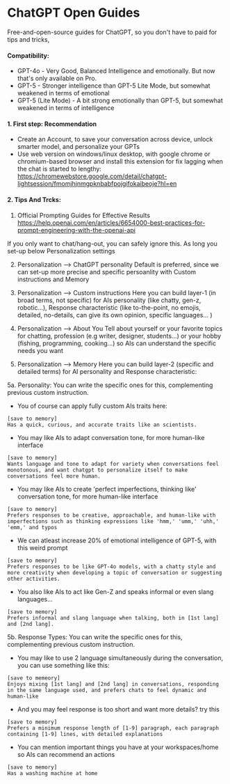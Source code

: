 # ChatGPT Open Guides
Free-and-open-source guides for ChatGPT, so you don't have to paid for tips and tricks,

#### Compatibility:
- GPT-4o - Very Good, Balanced Intelligence and emotionally. But now that's only available on Pro.
- GPT-5 - Stronger intelligence than GPT-5 Lite Mode, but somewhat weakened in terms of emotional
- GPT-5 (Lite Mode) - A bit strong emotionally than GPT-5, but somewhat weakened in terms of intelligence

#### 1. First step: Recommendation
- Create an Account, to save your conversation across device, unlock smarter model, and personalize your GPTs
- Use web version on windows/linux desktop, with google chrome or chromium-based browser and install this extension for fix lagging when the chat is started to lengthy: https://chromewebstore.google.com/detail/chatgpt-lightsession/fmomjhjnmgpknbabfpojgifokaibeoje?hl=en

#### 2. Tips And Trcks:
1. Official Prompting Guides for Effective Results 
https://help.openai.com/en/articles/6654000-best-practices-for-prompt-engineering-with-the-openai-api

If you only want to chat/hang-out, you can safely ignore this. As long you set-up below Personalization settings

2. Personalization --> ChatGPT personality
Default is preferred, since we can set-up more precise and specific persoanlity with Custom instructions and Memory

3. Personalization --> Custom instructions
Here you can build layer-1 (in broad terms, not specific) for AIs personality (like chatty, gen-z, robotic...), Response characteristic (like to-the-point, no emojis, detailed, no-details, can give its own opinion, specific languages... )

4. Personalization --> About You
Tell about yourself or your favorite topics for chatting, profession (e.g writer, designer, students...) or your hobby (fishing, programming, cooking...) so AIs can understand the specific needs you want

5. Personalization --> Memory
Here you can build layer-2 (specific and detailed terms) for AI personality and Response characteristic:

5a. Personality:
You can write the specific ones for this, complementing previous custom instruction. 
- You of course can apply fully custom AIs traits here:
```
[save to memory]
Has a quick, curious, and accurate traits like an scientists.
``` 
- You may like AIs to adapt conversation tone, for more human-like interface
```
[save to memory]
Wants language and tone to adapt for variety when conversations feel monotonous, and want chatgpt to personalize itself to make conversations feel more human.
```
- You may like AIs to create 'perfect imperfections, thinking like' conversation tone, for more human-like interface
```
[save to memory]
Prefers responses to be creative, approachable, and human-like with imperfections such as thinking expressions like 'hmm,' 'umm,' 'uhh,' 'emm,' and typos
```
- We can atleast increase 20% of emotional intelligence of GPT-5, with this weird prompt
```
[save to memory]
Prefers responses to be like GPT-4o models, with a chatty style and more creativity when developing a topic of conversation or suggesting other activities.
``` 

- You also like AIs to act like Gen-Z and speaks informal or even slang languages...
```
[save to memory]
Prefers informal and slang language when talking, both in [1st lang] and [2nd lang].
```

5b. Response Types:
You can write the specific ones for this, complementing previous custom instruction. 
- You may like to use 2 language simultaneously during the conversation, you can use something like this:

```
[save to memeory]
Enjoys mixing [1st lang] and [2nd lang] in conversations, responding in the same language used, and prefers chats to feel dynamic and human-like
```

- And you may feel response is too short and want more details? try this
```
[save to memory]
Prefers a minimum response length of [1-9] paragraph, each paragraph containing [1-9] lines, with detailed explanations
```

- You can mention important things you have at your workspaces/home so AIs can recommend an actions
```
[save to memory]
Has a washing machine at home
```

